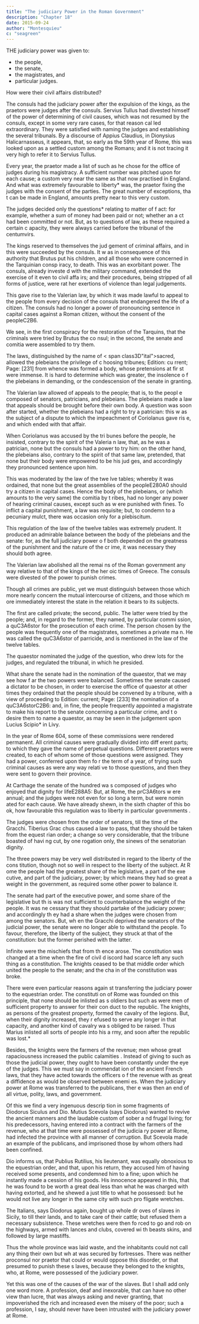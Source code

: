 ```yaml
---
title: "The judiciary Power in the Roman Government"
description: "Chapter 18"
date: 2015-09-24
author: "Montesquieu"
c: "seagreen"
---
```


THE judiciary power was given to:
- the people,
- the senate,
- the magistrates, and
- particular judges. 

How were their civil affairs distributed?

The consuls had the judiciary power after the expulsion of the kings, as the praetors were judges after the consuls. Servius Tullus had divested himself of the power of determining of civil causes, which was not resumed by the consuls, except in some very rare cases, for that reason cal led extraordinary. They were satisfied with naming the judges and establishing the several tribunals. By a discourse of Appius Claudius, in Dionysius Halicarnasseus, it appears, that, so early as the 59th year of Rome, this was looked upon as a settled custom among the Romans; and it is not tracing it very high to refer it to Servius Tullus.

Every year, the praetor made a list of such as he chose for the office of judges during his magistracy. A sufficient number was pitched upon for each cause; a custom very near the same as that now practised in England. And what was extremely favourable to liberty* was, the praetor fixing the judges with the consent of the parties. The great number of exceptions, tha t can be made in England, amounts pretty near to this very custom.

The judges decided only the questions* relating to matter of f act: for example, whether a sum of money had been paid or not; whether an a ct had been committed or not. But, as to questions of law, as these required a certain c apacity, they were always carried before the tribunal of the centumvirs.

The kings reserved to themselves the jud gement of criminal affairs, and in this were succeeded by the consuls. It w as in consequence of this authority that Brutus put his children, and all those who were concerned in the Tarquinian consp iracy, to death. This was an exorbitant power. The consuls, already investe d with the military command, extended the exercise of it even to civil affa irs; and their procedures, being stripped of all forms of justice, were rat her exertions of violence than legal judgements.

This gave rise to the Valerian law, by which it was made lawful to appeal to the people from every decision of the consuls that endangered the life of a citizen.  The consuls had no longer a power of pronouncing sentence in capital cases  against a Roman citizen, without the consent of the peopleC2B6.

We see, in the first conspiracy for the  restoration of the Tarquins, that the criminals were tried by Brutus the co nsul; in the second, the senate and comitia were assembled to try them.

The laws, distinguished by the name of < span class3D"ital">sacred, allowed the plebeians the privilege of c hoosing tribunes; Edition: cu rrent; Page: [231] from whence was formed a body, whose pretensions at fir st were immense. It is hard to determine which was greater, the insolence o f the plebeians in demanding, or the condescension of the senate in granting. 

The Valerian law allowed of appeals to the people; that is, to the peopl e composed of senators, patricians, and plebeians. The plebeians made a law that appeals should be brought before their own body. A question was soon  after started, whether the plebeians had a right to try a patrician: this w as the subject of a dispute to which the impeachment of Coriolanus gave ris e, and which ended with that affair. 

When Coriolanus was accused by the tri bunes before the people, he insisted, contrary to the spirit of the Valeria n law, that, as he was a patrician, none but the consuls had a power to try him: on the other hand, the plebeians also, contrary to the spirit of that same law, pretended, that none but their body were empowered to be his jud ges, and accordingly they pronounced sentence upon him.

This was moderated by the law of the twe lve tables; whereby it was ordained, that none but the great assemblies of the peopleE280A0 should try a citizen in capital cases. Hence the  body of the plebeians, or (which amounts to the very same) the comitia by t ribes, had no longer any power of hearing criminal causes, except such as w ere punished with fines. To inflict a capital punishment, a law was requisite; but, to condemn to a pecuniary mulct, there was occasion only for a plebiscitum.

This regulation of the law of the twelve tables was extremely prudent. It produced an admirable balance between the body of the plebeians and the senate: for, as the full judiciary power o f both depended on the greatness of the punishment and the nature of the cr ime, it was necessary they should both agree.

The Valerian law abolished all the remai ns of the Roman government any way relative to that of the kings of the her oic times of Greece. The consuls were divested of the power to punish crimes.

Though all crimes are public, yet we must distinguish between those which more nearly concern the mutual intercourse of citizens, and those which m ore immediately interest the state in the relation it bears to its subjects. 

The first are called private; the second, public. The latter were tried by the people; and, in regard to the former, they named, by particular commi ssion, a quC3A6stor for the prosecution of each crime. The person chosen  by the people was frequently one of the magistrates, sometimes a private ma n. He was called the quC3A6stor of parricide, and is mentioned in the law of the twelve tables.

The quaestor nominated the judge of  the question, who drew lots for the judges, and regulated the tribunal, in  which he presided.

What share the senate had in the nomination of the quaestor, that we may see how f ar the two powers were balanced. Sometimes the senate caused a dictator to  be chosen, in order to exercise the office of quaestor at other times they ordained that the people should be convened by a tribune, with a view of proceeding to Edition: current; Page: [233] the nomination of a quC3A6storC2B6: and, in fine, the people frequently appointed a magistrate to make his report to the senate concerning a particular crime, and t o desire them to name a quaestor, as may be seen in the judgement upon  Lucius Scipio* in Livy.

In the year of Rome 604, some of these commissions were rendered permanent. All criminal causes were gradually divided into diff erent parts; to which they gave the name of perpetual  questions. Different praetors were created, to each of whom some of those questions were assigned. They had a power, conferred upon them fo r the term of a year, of trying such criminal causes as were any way relati ve to those questions, and then they were sent to govern their province.

At Carthage the senate of the hundred wa s composed of judges who enjoyed that dignity for lifeE288A5: But, at Rome, the prC3A6tors w ere annual; and the judges were not even for so long a term, but were nomin ated for each cause. We have already shewn, in the sixth chapter of this bo ok, how favourable this regulation was to liberty in particular governments .

The judges were chosen from the order of senators, till the time of the Gracchi. Tiberius Grac chus caused a law to pass, that they should be taken from the equest rian order; a change so very considerable, that the tribune boasted of havi ng cut, by one rogation only, the sinews of the senatorian dignity.

The three powers may be very well distributed in regard to the liberty of the cons titution, though not so well in respect to the liberty of the subject. At R ome the people had the greatest share of the legislative, a part of the exe cutive, and part of the judiciary, power; by which means they had so great  a weight in the government, as required some other power to balance it. 

The senate had part of the executive power, and some share of the legislative but th is was not sufficient to counterbalance the weight of the people. It was ne cessary that they should partake of the judiciary power; and accordingly th ey had a share when the judges were chosen from among the senators. But, wh en the Gracchi deprived the senators of the judicial power, the senate were no longer able to withstand the people. To favour, therefore, the liberty of the subject, they struck at that of the constitution: but the former perished with the  latter.

Infinite were the mischiefs that from th ence arose. The constitution was changed at a time when the fire of civil d iscord had scarce left any such thing as a constitution. The knights ceased to be that middle order which united the people to the senate; and the cha in of the constitution was broke.

There were even particular reasons again st transferring the judiciary power to the equestrian order. The constituti on of Rome was founded on this principle, that none should be inlisted as s oldiers but such as were men of sufficient property to answer for their con duct to the republic. The knights, as persons of the greatest property, formed the cavalry of the legions. But, when their dignity increased, they r efused to serve any longer in that capacity, and another kind of cavalry wa s obliged to be raised. Thus Marius inlisted all sorts of people into his a rmy, and soon after the republic was lost.*

Besides, the knights were the farmers of the revenue; men whose great rapaciousness increased the public calamities . Instead of giving to such as those the judicial power, they ought to have been constantly under the eye of the judges. This we must say in commendat ion of the ancient French laws, that they have acted towards the officers o f the revenue with as great a diffidence as would be observed between enemi es. When the judiciary power at Rome was transferred to the publicans, ther e was then an end of all virtue, polity, laws, and government.

Of this we find a very ingenuous descrip tion in some fragments of Diodorus Siculus and Dio. Mutius Scevola (says Diodorus) wanted to revive the ancient manners and the laudable custom of sober a nd frugal living; for his predecessors, having entered into a contract with the farmers of the revenue, who at that time were possessed of the judicia ry power at Rome, had infected the province with all manner of corruption.  But Scevola made an example of the publicans, and imprisoned those by whom  others had been confined.

Dio informs us, that Publius Rutilius, his lieutenant, was equally obnoxious to the equestrian order, and that, upon his return, they accused him of having received some presents, and condemned him to  a fine; upon which he instantly made a cession of his goods. His innocence  appeared in this, that he was found to be worth a great deal less than what he was charged with having extorted, and he shewed a just title to what he possessed: but he would not live any longer in the same city with such pro fligate wretches.

The Italians, says Diodorus again, bought up whole dr oves of slaves in Sicily, to till their lands, and to take care of their cattle; but refused them a necessary subsistence. These wretches were then fo rced to go and rob on the highways, armed with lances and clubs, covered wi th beasts skins, and followed by large mastiffs. 

Thus the whole province was laid waste, and the inhabitants could not call any thing their own but wh at was secured by fortresses. There was neither proconsul nor praetor that could or would oppose this disorder, or that presumed to punish these s laves, because they belonged to the knights, who, at Rome, were possessed of the judiciary power. 

Yet this was one of the causes of the war of the slaves. But I shall add only one word more. A profession, deaf and inexorable, that can  have no other view than lucre, that was always asking and never granting, that impoverished the rich and increased even the misery of the poor; such a profession, I say, should never have been intrusted with the judiciary power at Rome.
